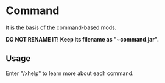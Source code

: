 # Command

It is the basis of the command-based mods.

**DO NOT RENAME IT! Keep its filename as "~command.jar".**

## Usage

Enter "/xhelp" to learn more about each command.

